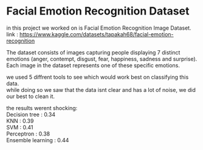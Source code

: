 # Facial Emotion Recognition Dataset
in this project  we worked on is Facial Emotion Recognition Image Dataset. <br/>
link : https://www.kaggle.com/datasets/tapakah68/facial-emotion-recognition <br/>

The dataset consists of images capturing people displaying 7 distinct emotions (anger, contempt, disgust, fear, happiness, sadness and surprise). Each image in the dataset represents one of these specific emotions. <br/>

we used 5 diffrent tools to see which would work best on classifying this data. <br/> 
while doing so we saw that the data isnt clear and has a lot of noise, we did our best to clean it. <br/> 

the results werent shocking: <br/> 
Decision tree : 0.34 <br/> 
KNN : 0.39 <br/> 
SVM : 0.41 <br/> 
Perceptron : 0.38 <br/> 
Ensemble learning : 0.44 <br/> 





